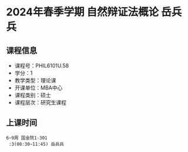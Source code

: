 # 2024年春季学期 自然辩证法概论 岳兵兵






## 课程信息

- 课程号：PHIL6101U.58
- 学分：1
- 教学类型：理论课
- 开课单位：MBA中心
- 课程类别：硕士
- 课程层次：研究生课程

## 上课时间

```
6~9周 国金院1-301
 :3(08:30~11:45) 岳兵兵
```

